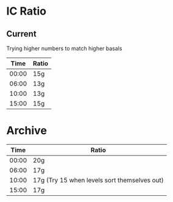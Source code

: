 # IC Ratio

## Current

Trying higher numbers to match higher basals

Time | Ratio
---- | -----
00:00 | 15g
06:00 | 13g
10:00 | 13g
15:00 | 15g

# Archive

Time | Ratio
---- | -----
00:00 | 20g
06:00 | 17g
10:00 | 17g (Try 15 when levels sort themselves out)
15:00 | 17g